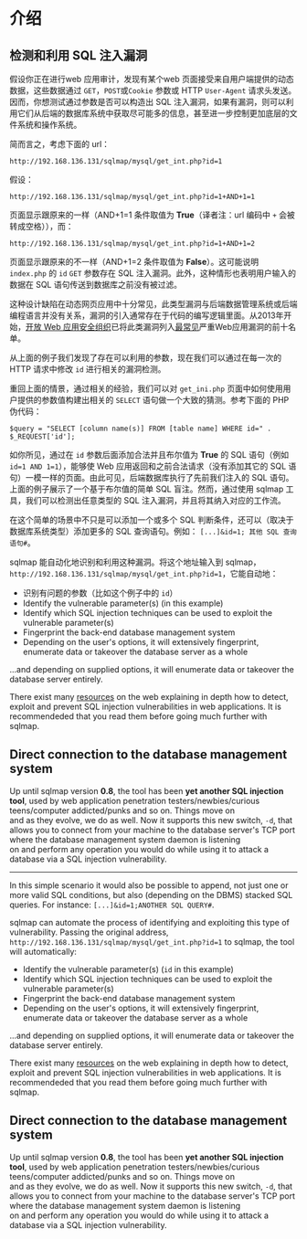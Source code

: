 # 介绍

## 检测和利用 SQL 注入漏洞

假设你正在进行web 应用审计，发现有某个web 页面接受来自用户端提供的动态数据，这些数据通过 `GET`，`POST`或`Cookie` 参数或 HTTP `User-Agent` 请求头发送。  
因而，你想测试通过参数是否可以构造出 SQL 注入漏洞，如果有漏洞，则可以利用它们从后端的数据库系统中获取尽可能多的信息，甚至进一步控制更加底层的文件系统和操作系统。

简而言之，考虑下面的 url：

```
http://192.168.136.131/sqlmap/mysql/get_int.php?id=1
```

假设：

```
http://192.168.136.131/sqlmap/mysql/get_int.php?id=1+AND+1=1
```
    
页面显示跟原来的一样（AND+1=1 条件取值为 **True**（译者注：url 编码中 `+` 会被转成空格）），而：

```
http://192.168.136.131/sqlmap/mysql/get_int.php?id=1+AND+1=2
```  

页面显示跟原来的不一样（AND+1=2 条件取值为 **False**）。这可能说明 `index.php` 的 `id` `GET` 参数存在 SQL 注入漏洞。此外，这种情形也表明用户输入的数据在 SQL 语句传送到数据库之前没有被过滤。

这种设计缺陷在动态网页应用中十分常见，此类型漏洞与后端数据管理系统或后端编程语言并没有关系，漏洞的引入通常存在于代码的编写逻辑里面。从2013年开始，[开放 Web 应用安全组织](http://www.owasp.org)已将此类漏洞列入[最常见](https://owasptop10.googlecode.com/files/OWASP%20Top%2010%20-%202013.pdf)严重Web应用漏洞的前十名单。

从上面的例子我们发现了存在可以利用的参数，现在我们可以通过在每一次的 HTTP 请求中修改 `id` 进行相关的漏洞检测。

重回上面的情景，通过相关的经验，我们可以对 `get_ini.php` 页面中如何使用用户提供的参数值构建出相关的 `SELECT` 语句做一个大致的猜测。参考下面的 PHP 伪代码：

```
$query = "SELECT [column name(s)] FROM [table name] WHERE id=" . $_REQUEST['id'];
```

如你所见，通过在 `id` 参数后面添加合法并且布尔值为 **True** 的 SQL 语句（例如 `id=1 AND 1=1`），能够使 Web 应用返回和之前合法请求（没有添加其它的 SQL 语句）一模一样的页面。由此可见，后端数据库执行了先前我们注入的 SQL 语句。上面的例子展示了一个基于布尔值的简单 SQL 盲注。然而，通过使用 sqlmap 工具，我们可以检测出任意类型的 SQL 注入漏洞，并且将其纳入对应的工作流。

在这个简单的场景中不只是可以添加一个或多个 SQL 判断条件，还可以（取决于数据库系统类型）添加更多的 SQL 查询语句。例如： 
`[...]&id=1; 其他 SQL 查询语句#`。

sqlmap 能自动化地识别和利用这种漏洞。将这个地址输入到 sqlmap，`http://192.168.136.131/sqlmap/mysql/get_int.php?id=1`，它能自动地：

* 识别有问题的参数（比如这个例子中的 `id`）
* Identify the vulnerable parameter\(s\) \(in this example\)
* Identify which SQL injection techniques can be used to exploit the vulnerable parameter\(s\)
* Fingerprint the back-end database management system
* Depending on the user's options, it will extensively fingerprint, enumerate data or takeover the database server as a whole

...and depending on supplied options, it will enumerate data or takeover the database server entirely.

There exist many [resources](http://delicious.com/inquis/sqlinjection) on the web explaining in depth how to detect, exploit and prevent SQL injection vulnerabilities in web applications. It is recommendeded that you read them before going much further with sqlmap.

## Direct connection to the database management system

Up until sqlmap version **0.8**, the tool has been **yet another SQL injection tool**, used by web application penetration testers/newbies/curious teens/computer addicted/punks and so on. Things move on  
and as they evolve, we do as well. Now it supports this new switch, `-d`, that allows you to connect from your machine to the database server's TCP port where the database management system daemon is listening  
on and perform any operation you would do while using it to attack a database via a SQL injection vulnerability.

---
In this simple scenario it would also be possible to append, not just one or more valid SQL conditions, but also \(depending on the DBMS\) stacked SQL queries. For instance:  `[...]&id=1;ANOTHER SQL QUERY#`.

sqlmap can automate the process of identifying and exploiting this type of vulnerability. Passing the original address, `http://192.168.136.131/sqlmap/mysql/get_int.php?id=1` to sqlmap, the tool will automatically:

* Identify the vulnerable parameter\(s\) \(`id` in this example\)
* Identify which SQL injection techniques can be used to exploit the vulnerable parameter\(s\)
* Fingerprint the back-end database management system
* Depending on the user's options, it will extensively fingerprint, enumerate data or takeover the database server as a whole

...and depending on supplied options, it will enumerate data or takeover the database server entirely.

There exist many [resources](http://delicious.com/inquis/sqlinjection) on the web explaining in depth how to detect, exploit and prevent SQL injection vulnerabilities in web applications. It is recommendeded that you read them before going much further with sqlmap.

## Direct connection to the database management system

Up until sqlmap version **0.8**, the tool has been **yet another SQL injection tool**, used by web application penetration testers/newbies/curious teens/computer addicted/punks and so on. Things move on  
and as they evolve, we do as well. Now it supports this new switch, `-d`, that allows you to connect from your machine to the database server's TCP port where the database management system daemon is listening  
on and perform any operation you would do while using it to attack a database via a SQL injection vulnerability.

